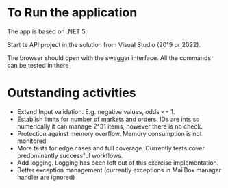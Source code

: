 # To Run the application

The app is based on .NET 5.

Start te API project in the solution from Visual Studio (2019 or 2022).

The browser should open with the swagger interface. All the commands can be tested in there

# Outstanding activities

- Extend Input validation. E.g. negative values, odds <= 1.
- Establish limits for number of markets and orders. IDs are ints so numerically it can manage 2^31 items, however there is no check.
- Protection against memory overflow. Memory consumption is not monitored.
- More tests for edge cases and full coverage. Currently tests cover predominantly successful workflows.
- Add logging. Logging has been left out of this exercise implementation.
- Better exception management (currently exceptions in MailBox manager handler are ignored)